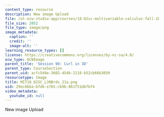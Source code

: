 ```yaml
---
content_type: resource
description: New image Upload
file: /ol-ocw-studio-app/courses/18-02sc-multivariable-calculus-fall-2010/29ec6bbabfd6e765cb9b861f51dbfbf4_MIT18_02SC_L30Brds_21a.png
file_size: 2052
file_type: image/png
image_metadata:
  caption: ''
  credit: ''
  image-alt: ''
learning_resource_types: []
license: https://creativecommons.org/licenses/by-nc-sa/4.0/
ocw_type: OCWImage
parent_title: 'Session 90: Curl in 3D'
parent_type: CourseSection
parent_uid: acfc5d4e-3602-454b-1118-b52cb66b3039
resourcetype: Image
title: MIT18_02SC_L30Brds_21a.png
uid: 29ec6bba-bfd6-e765-cb9b-861f51dbfbf4
video_metadata:
  youtube_id: null
---
```

New image Upload